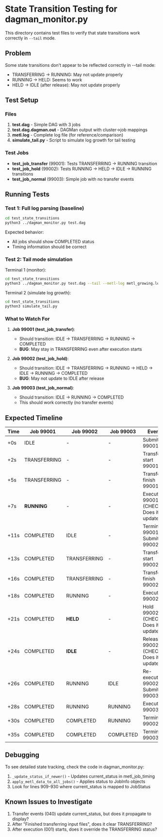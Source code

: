 # State Transition Testing for dagman_monitor.py

This directory contains test files to verify that state transitions work correctly in `--tail` mode.

## Problem

Some state transitions don't appear to be reflected correctly in --tail mode:
- TRANSFERRING → RUNNING: May not update properly
- RUNNING → HELD: Seems to work
- HELD → IDLE (after release): May not update properly

## Test Setup

### Files

1. **test.dag** - Simple DAG with 3 jobs
2. **test.dag.dagman.out** - DAGMan output with cluster→job mappings
3. **metl.log** - Complete log file (for reference/comparison)
4. **simulate_tail.py** - Script to simulate log growth for tail testing

### Test Jobs

- **test_job_transfer** (99001): Tests TRANSFERRING → RUNNING transition
- **test_job_hold** (99002): Tests RUNNING → HELD → IDLE → RUNNING transitions
- **test_job_normal** (99003): Simple job with no transfer events

## Running Tests

### Test 1: Full log parsing (baseline)

```bash
cd test_state_transitions
python3 ../dagman_monitor.py test.dag
```

Expected behavior:
- All jobs should show COMPLETED status
- Timing information should be correct

### Test 2: Tail mode simulation

Terminal 1 (monitor):
```bash
cd test_state_transitions
python3 ../dagman_monitor.py test.dag --tail --metl-log metl_growing.log
```

Terminal 2 (simulate log growth):
```bash
cd test_state_transitions
python3 simulate_tail.py
```

### What to Watch For

1. **Job 99001 (test_job_transfer)**:
   - Should transition: IDLE → TRANSFERRING → RUNNING → COMPLETED
   - **BUG**: May stay in TRANSFERRING even after execution starts

2. **Job 99002 (test_job_hold)**:
   - Should transition: IDLE → TRANSFERRING → RUNNING → HELD → IDLE → RUNNING → COMPLETED
   - **BUG**: May not update to IDLE after release

3. **Job 99003 (test_job_normal)**:
   - Should transition: IDLE → RUNNING → COMPLETED
   - This should work correctly (no transfer events)

## Expected Timeline

| Time | Job 99001 | Job 99002 | Job 99003 | Event |
|------|-----------|-----------|-----------|-------|
| +0s  | IDLE      | -         | -         | Submit 99001 |
| +2s  | TRANSFERRING | -      | -         | Transfer start 99001 |
| +5s  | TRANSFERRING | -      | -         | Transfer finish 99001 |
| +7s  | **RUNNING** | -        | -         | Execute 99001 (CHECK: Does it update?) |
| +11s | COMPLETED | IDLE      | -         | Terminate 99001, Submit 99002 |
| +13s | COMPLETED | TRANSFERRING | -      | Transfer start 99002 |
| +16s | COMPLETED | TRANSFERRING | -      | Transfer finish 99002 |
| +18s | COMPLETED | RUNNING   | -         | Execute 99002 |
| +21s | COMPLETED | **HELD**  | -         | Hold 99002 (CHECK: Does it update?) |
| +24s | COMPLETED | **IDLE**  | -         | Release 99002 (CHECK: Does it update?) |
| +26s | COMPLETED | RUNNING   | IDLE      | Re-execute 99002, Submit 99003 |
| +28s | COMPLETED | RUNNING   | RUNNING   | Execute 99003 |
| +30s | COMPLETED | COMPLETED | RUNNING   | Terminate 99002 |
| +35s | COMPLETED | COMPLETED | COMPLETED | Terminate 99003 |

## Debugging

To see detailed state tracking, check the code in dagman_monitor.py:

1. `_update_status_if_newer()` - Updates current_status in metl_job_timing
2. `apply_metl_data_to_all_jobs()` - Applies status to JobInfo objects
3. Look for lines 909-930 where current_status is mapped to JobStatus

## Known Issues to Investigate

1. Transfer events (040) update current_status, but does it propagate to display?
2. After "Finished transferring input files", does it clear TRANSFERRING?
3. After execution (001) starts, does it override the TRANSFERRING status?
